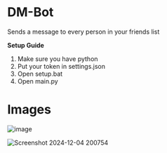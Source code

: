 # DM-Bot
Sends a message to every person in your friends list

**Setup Guide**

1. Make sure you have python
2. Put your token in settings.json
3. Open setup.bat
4. Open main.py

# Images

![image](https://github.com/user-attachments/assets/a65234e3-787b-47f9-b93e-f1d4560be599)

![Screenshot 2024-12-04 200754](https://github.com/user-attachments/assets/5af60040-b99d-460a-ab63-ae6ef6b0b311)
